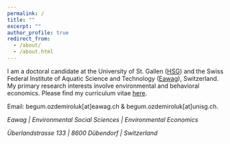 ```yaml
---
permalink: /
title: ""
excerpt: ""
author_profile: true
redirect_from: 
  - /about/
  - /about.html
---
```


<p>I am a doctoral candidate at the University of St. Gallen (<a href="https://www.unisg.ch/en/" target="_blank">HSG</a>) and the Swiss Federal Institute of Aquatic Science and Technology (<a href="https://www.eawag.ch/en/" target="_blank">Eawag</a>), Switzerland. My primary research interests involve environmental and behavioral economics. Please find my curriculum vitae <a href="http://begumozdemiroluk.github.io/files/Begum_Ozdemir_Oluk_CV_22_03_2023.pdf" target="_blank">here</a>.</p> 

<p> Email: begum.ozdemiroluk[at]eawag.ch & begum.ozdemiroluk[at]unisg.ch.
      <footer>
        <address>
            <p>Eawag | Environmental Social Sciences | Environmental Economics</p>
            <p>Überlandstrasse 133 | 8600 Dübendorf | Switzerland</p>
        </address>
    </footer>
  
  



